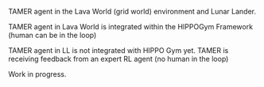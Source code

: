 TAMER agent in the Lava World (grid world) environment and Lunar Lander.

TAMER agent in Lava World is integrated within the HIPPOGym Framework (human can be in the loop)

TAMER agent in LL is not integrated with HIPPO Gym yet. TAMER is receiving feedback from an expert RL agent (no human in the loop)

Work in progress.

